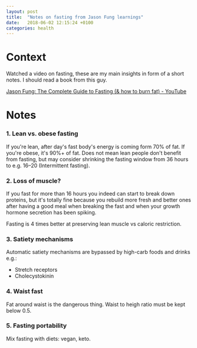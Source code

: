 ```yaml
---
layout: post
title:  "Notes on fasting from Jason Fung learnings"
date:   2018-06-02 12:15:24 +0100
categories: health
---
```


# Context 

Watched a video on fasting, these are my main insights in form of a short notes. I should read a book from this guy.

[Jason Fung: The Complete Guide to Fasting (& how to burn fat) - YouTube](https://www.youtube.com/watch?v=n3dwizlGaRI)

# Notes

### 1. Lean vs. obese fasting

If you're lean, after day's fast body's energy is coming form 70% of fat. 
If you're obese, it's 90%+ of fat. Does not mean lean people don't benefit from fasting, but may consider shrinking the fasting window from 36 hours to e.g. 16–20 (Intermittent fasting).

### 2. Loss of muscle?

If you fast for more than 16 hours you indeed can start to break down proteins, but it's totally fine because you rebuild more fresh and better ones after having a good meal when breaking the fast and when your growth hormone secretion has been spiking.

Fasting is 4 times better at preserving lean muscle vs caloric restriction. 

### 3. Satiety mechanisms

Automatic satiety mechanisms are bypassed by high-carb foods and drinks e.g.:
* Stretch receptors 
* Cholecystokinin

### 4. Waist fast

Fat around waist is the dangerous thing. Waist to heigh ratio must be kept below 0.5.

### 5. Fasting portability

Mix fasting with diets: vegan, keto. 
